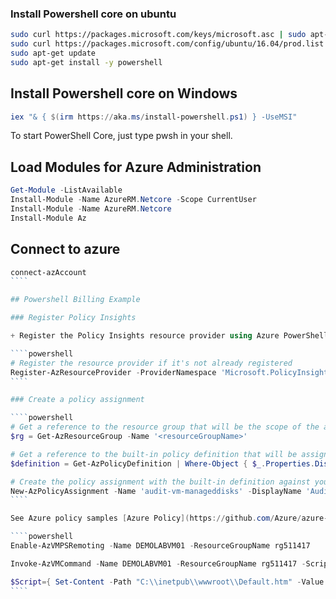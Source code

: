 
### Install Powershell core on ubuntu 

````bash
sudo curl https://packages.microsoft.com/keys/microsoft.asc | sudo apt-key add - 
sudo curl https://packages.microsoft.com/config/ubuntu/16.04/prod.list | sudo tee /etc/apt/sources.list.d/microsoft.list 
sudo apt-get update 
sudo apt-get install -y powershell
````

## Install Powershell core on Windows

````powershell
iex "& { $(irm https://aka.ms/install-powershell.ps1) } -UseMSI"
````

To start PowerShell Core, just type pwsh in your shell.
 
## Load Modules for Azure Administration

````powershell
Get-Module -ListAvailable
Install-Module -Name AzureRM.Netcore -Scope CurrentUser
Install-Module -Name AzureRM.Netcore
Install-Module Az
````
## Connect to azure 

`````powershell
connect-azAccount
````

## Powershell Billing Example

### Register Policy Insights

+ Register the Policy Insights resource provider using Azure PowerShell. Registering the resource provider makes sure that your subscription works with it. To register a resource provider, you must have permission to the register resource provider operation. This operation is included in the Contributor and Owner roles. Run the following command to register the resource provider:

````powershell
# Register the resource provider if it's not already registered
Register-AzResourceProvider -ProviderNamespace 'Microsoft.PolicyInsights'
````

### Create a policy assignment

````powershell
# Get a reference to the resource group that will be the scope of the assignment
$rg = Get-AzResourceGroup -Name '<resourceGroupName>'

# Get a reference to the built-in policy definition that will be assigned
$definition = Get-AzPolicyDefinition | Where-Object { $_.Properties.DisplayName -eq 'Audit VMs that do not use managed disks' }

# Create the policy assignment with the built-in definition against your resource group
New-AzPolicyAssignment -Name 'audit-vm-manageddisks' -DisplayName 'Audit VMs without managed disks Assignment' -Scope $rg.ResourceId -PolicyDefinition $definition
````

See Azure policy samples [Azure Policy](https://github.com/Azure/azure-policy)

````powershell
Enable-AzVMPSRemoting -Name DEMOLABVM01 -ResourceGroupName rg511417

Invoke-AzVMCommand -Name DEMOLABVM01 -ResourceGroupName rg511417 -Scriptblock { Install-WindowsFeature -Name Web-Server } -Credential labadmin

$Script={ Set-Content -Path "C:\\inetpub\\wwwroot\\Default.htm" -Value "<html><body><h2>Congratulations!</h2><p>You have just created a basic website on $($env:computername).</p></body></html>" }
````
